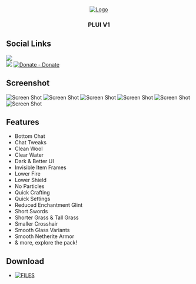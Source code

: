 <br/>
<p align="center">
  <a href="https://github.com/artsvn/PocketLoki">
    <img src="https://static1.textcraft.net/data1/b/4/b470a313d4b5040567f714a8975057ed5fa925c8da39a3ee5e6b4b0d3255bfef95601890afd80709da39a3ee5e6b4b0d3255bfef95601890afd8070975f6a90f68302a925908dbbefd0a80c0.png" alt="Logo">
  </a>
  <h3 align="center">PLUI V1</h3>
</p>

## Social Links
![](https://discordapp.com/api/guilds/1082401271098638417/widget.png?style=banner2)<br>
[![](https://dcbadge.vercel.app/api/server/R89XUt7uMa)](https://discord.gg/R89XUt7uMa)
[![Donate - Donate](https://img.shields.io/badge/Donate-COFFEE-0b0b0b?style=for-the-badge)](https://lokibot.site/donate)

## Screenshot

![Screen Shot](https://media.discordapp.net/attachments/1076375984644821004/1096486965517500416/Screenshot_20230415_010631.jpg)
![Screen Shot](https://media.discordapp.net/attachments/1076375984644821004/1096489287878463619/Screenshot_20230415_011919.jpg)
![Screen Shot](https://media.discordapp.net/attachments/1076375984644821004/1096489224645136445/Screenshot_20230415_012225.jpg)
![Screen Shot](https://media.discordapp.net/attachments/1076375984644821004/1096492972448682104/Screenshot_2023_0415_014954.png)
![Screen Shot](https://media.discordapp.net/attachments/1076375984644821004/1096500837410422804/Screenshot_20230414_093641.jpg)
![Screen Shot](https://media.discordapp.net/attachments/1076375984644821004/1096500849812967624/Screenshot_20230414_093646.jpg)

## Features

* Bottom Chat
* Chat Tweaks
* Clean Wool
* Clear Water
* Dark & Better UI
* Invisible Item Frames
* Lower Fire
* Lower Shield
* No Particles
* Quick Crafting
* Quick Settings
* Reduced Enchantment Glint
* Short Swords
* Shorter Grass & Tall Grass
* Smaller Crosshair
* Smooth Glass Variants
* Smooth Netherite Armor
* & more, explore the pack!

## Download

* [![FILES](https://img.shields.io/badge/PLUI-V1.0.0-0B0B0B?logo=https%3A%2F%2Fgithub.com%2Fartsvn%2FPocketLoki)](https://ko-fi.com/s/e763cf0c52)
